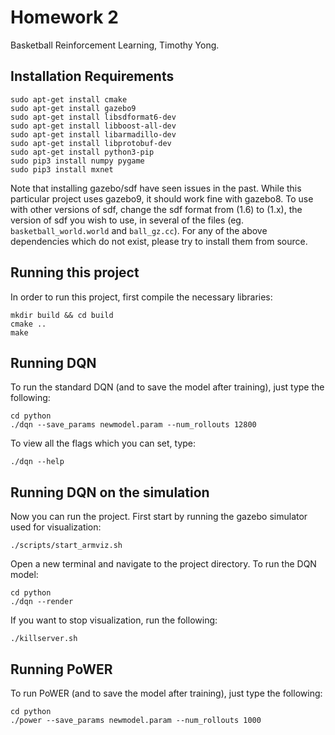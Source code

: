 # Homework 2

Basketball Reinforcement Learning, Timothy Yong.

## Installation Requirements

```
sudo apt-get install cmake
sudo apt-get install gazebo9
sudo apt-get install libsdformat6-dev
sudo apt-get install libboost-all-dev
sudo apt-get install libarmadillo-dev
sudo apt-get install libprotobuf-dev
sudo apt-get install python3-pip
sudo pip3 install numpy pygame
sudo pip3 install mxnet
```

Note that installing gazebo/sdf have seen issues in the past. While this
particular project uses gazebo9, it should work fine with gazebo8. To use with
other versions of sdf, change the sdf format from (1.6) to (1.x), the version of
sdf you wish to use, in several of the files (eg. `basketball_world.world` and
`ball_gz.cc`). For any of the above dependencies which do not exist, please try
to install them from source.

## Running this project

In order to run this project, first compile the necessary libraries:

```
mkdir build && cd build
cmake ..
make
```

## Running DQN

To run the standard DQN (and to save the model after training), just type the
following:

```
cd python
./dqn --save_params newmodel.param --num_rollouts 12800
```

To view all the flags which you can set, type:

```
./dqn --help
```

## Running DQN on the simulation

Now you can run the project. First start by running the gazebo simulator used
for visualization:

```
./scripts/start_armviz.sh
```

Open a new terminal and navigate to the project directory. To run the DQN model:

```
cd python
./dqn --render
```

If you want to stop visualization, run the following:
```
./killserver.sh
```

## Running PoWER

To run PoWER (and to save the model after training), just type the following:

```
cd python
./power --save_params newmodel.param --num_rollouts 1000
```
